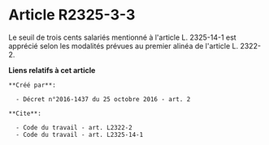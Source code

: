 # Article R2325-3-3

Le seuil de trois cents salariés mentionné à l'article L. 2325-14-1 est apprécié selon les modalités prévues au premier
alinéa de l'article L. 2322-2.

**Liens relatifs à cet article**

	**Créé par**:

	  - Décret n°2016-1437 du 25 octobre 2016 - art. 2

	**Cite**:

	  - Code du travail - art. L2322-2
	  - Code du travail - art. L2325-14-1

